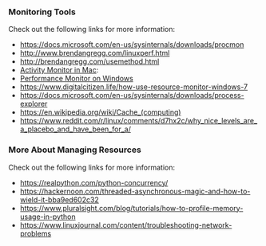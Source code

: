 ### Monitoring Tools
Check out the following links for more information:

- https://docs.microsoft.com/en-us/sysinternals/downloads/procmon 
- http://www.brendangregg.com/linuxperf.html
- http://brendangregg.com/usemethod.html
- [Activity Monitor in Mac](https://support.apple.com/en-us/HT201464):
- [Performance Monitor on Windows](https://www.windowscentral.com/how-use-performance-monitor-windows-10)
- https://www.digitalcitizen.life/how-use-resource-monitor-windows-7
- https://docs.microsoft.com/en-us/sysinternals/downloads/process-explorer
- https://en.wikipedia.org/wiki/Cache_(computing)
- https://www.reddit.com/r/linux/comments/d7hx2c/why_nice_levels_are_a_placebo_and_have_been_for_a/
### More About Managing Resources
Check out the following links for more information:

- https://realpython.com/python-concurrency/
- https://hackernoon.com/threaded-asynchronous-magic-and-how-to-wield-it-bba9ed602c32
- https://www.pluralsight.com/blog/tutorials/how-to-profile-memory-usage-in-python
- https://www.linuxjournal.com/content/troubleshooting-network-problems
